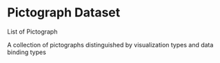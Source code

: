 # Pictograph Dataset
List of Pictograph

A collection of pictographs distinguished by visualization types and data binding types
